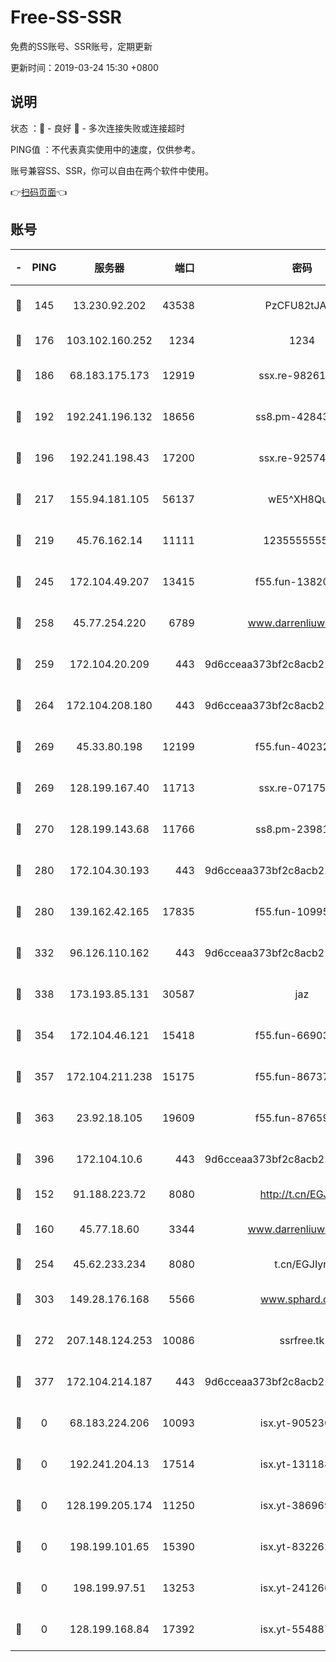 # Free-SS-SSR

免费的SS账号、SSR账号，定期更新

更新时间：2019-03-24 15:30 +0800

## 说明

状态     ：🙂 - 良好 🙁 - 多次连接失败或连接超时

PING值   ：不代表真实使用中的速度，仅供参考。

账号兼容SS、SSR，你可以自由在两个软件中使用。

👉[扫码页面](https://liesauer.github.io/Free-SS-SSR/)👈

## 账号

|-|PING|服务器|端口|密码|加密方式|区域|
|:----:|:----:|:-----:|-----:|:----:|:----:|:----:|
|🙂|145|13.230.92.202|43538|PzCFU82tJAdZ|aes-256-cfb|JP|
|🙂|176|103.102.160.252|1234|1234|rc4-md5|JP|
|🙂|186|68.183.175.173|12919|ssx.re-98261099|aes-256-cfb|US|
|🙂|192|192.241.196.132|18656|ss8.pm-42843855|aes-256-cfb|US|
|🙂|196|192.241.198.43|17200|ssx.re-92574100|aes-256-cfb|US|
|🙂|217|155.94.181.105|56137|wE5^XH8Quw|aes-256-cfb|US|
|🙂|219|45.76.162.14|11111|123555555555|aes-256-cfb|SG|
|🙂|245|172.104.49.207|13415|f55.fun-13820852|aes-256-cfb|SG|
|🙂|258|45.77.254.220|6789|www.darrenliuwei.com|aes-256-cfb|SG|
|🙂|259|172.104.20.209|443|9d6cceaa373bf2c8acb22e60b6a58be6|aes-256-cfb|US|
|🙂|264|172.104.208.180|443|9d6cceaa373bf2c8acb22e60b6a58be6|aes-256-cfb|US|
|🙂|269|45.33.80.198|12199|f55.fun-40232335|aes-256-cfb|US|
|🙂|269|128.199.167.40|11713|ssx.re-07175601|aes-256-cfb|SG|
|🙂|270|128.199.143.68|11766|ss8.pm-23981058|aes-256-cfb|SG|
|🙂|280|172.104.30.193|443|9d6cceaa373bf2c8acb22e60b6a58be6|aes-256-cfb|US|
|🙂|280|139.162.42.165|17835|f55.fun-10995182|aes-256-cfb|SG|
|🙂|332|96.126.110.162|443|9d6cceaa373bf2c8acb22e60b6a58be6|aes-256-cfb|US|
|🙂|338|173.193.85.131|30587|jaz|aes-256-cfb|US|
|🙂|354|172.104.46.121|15418|f55.fun-66903373|aes-256-cfb|SG|
|🙂|357|172.104.211.238|15175|f55.fun-86737325|aes-256-cfb|US|
|🙂|363|23.92.18.105|19609|f55.fun-87659227|aes-256-cfb|US|
|🙂|396|172.104.10.6|443|9d6cceaa373bf2c8acb22e60b6a58be6|aes-256-cfb|US|
|🙂|152|91.188.223.72|8080|http://t.cn/EGJIyrl|rc4-md5|RU|
|🙂|160|45.77.18.60|3344|www.darrenliuwei.com|aes-256-cfb|JP|
|🙂|254|45.62.233.234|8080|t.cn/EGJIyrl|rc4-md5|CA|
|🙂|303|149.28.176.168|5566|www.sphard.com|aes-256-cfb|AU|
|🙁|272|207.148.124.253|10086|ssrfree.tk|aes-256-cfb|SG|
|🙁|377|172.104.214.187|443|9d6cceaa373bf2c8acb22e60b6a58be6|aes-256-cfb|US|
|🙁|0|68.183.224.206|10093|isx.yt-90523020|aes-256-cfb|SG|
|🙁|0|192.241.204.13|17514|isx.yt-13118802|aes-256-cfb|US|
|🙁|0|128.199.205.174|11250|isx.yt-38696916|aes-256-cfb|SG|
|🙁|0|198.199.101.65|15390|isx.yt-83226207|aes-256-cfb|US|
|🙁|0|198.199.97.51|13253|isx.yt-24126619|aes-256-cfb|US|
|🙁|0|128.199.168.84|17392|isx.yt-55488760|aes-256-cfb|SG|
